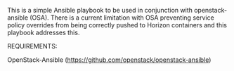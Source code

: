 This is a simple Ansible playbook to be used in conjunction with openstack-ansible (OSA). There is a current limitation with OSA preventing service policy overrides from being correctly pushed to Horizon containers and this playbook addresses this.

REQUIREMENTS:

OpenStack-Ansible (https://github.com/openstack/openstack-ansible)
